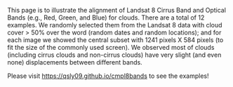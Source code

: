 This page is to illustrate the alignment of Landsat 8 Cirrus Band and Optical Bands (e.g., Red, Green, and Blue) for clouds. There are a total of 12 examples. We randomly selected them from the Landsat 8 data with cloud cover > 50% over the word (random dates and random locations); and for each image we showed the central subset with 1241 pixels X 584 pixels (to fit the size of the commonly used screen). We observed most of clouds (including cirrus clouds and non-cirrus clouds) have very slight (and even none) displacements between different bands.

Please visit https://qsly09.github.io/cmpl8bands to see the examples!
